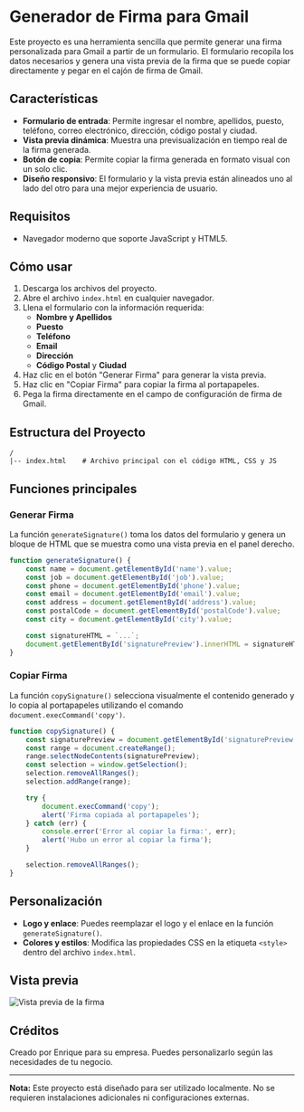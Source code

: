 # Generador de Firma para Gmail

Este proyecto es una herramienta sencilla que permite generar una firma personalizada para Gmail a partir de un formulario. El formulario recopila los datos necesarios y genera una vista previa de la firma que se puede copiar directamente y pegar en el cajón de firma de Gmail.

## Características

- **Formulario de entrada**: Permite ingresar el nombre, apellidos, puesto, teléfono, correo electrónico, dirección, código postal y ciudad.
- **Vista previa dinámica**: Muestra una previsualización en tiempo real de la firma generada.
- **Botón de copia**: Permite copiar la firma generada en formato visual con un solo clic.
- **Diseño responsivo**: El formulario y la vista previa están alineados uno al lado del otro para una mejor experiencia de usuario.

## Requisitos

- Navegador moderno que soporte JavaScript y HTML5.

## Cómo usar

1. Descarga los archivos del proyecto.
2. Abre el archivo `index.html` en cualquier navegador.
3. Llena el formulario con la información requerida:
   - **Nombre y Apellidos**
   - **Puesto**
   - **Teléfono**
   - **Email**
   - **Dirección**
   - **Código Postal** y **Ciudad**
4. Haz clic en el botón "Generar Firma" para generar la vista previa.
5. Haz clic en "Copiar Firma" para copiar la firma al portapapeles.
6. Pega la firma directamente en el campo de configuración de firma de Gmail.

## Estructura del Proyecto

```
/
|-- index.html    # Archivo principal con el código HTML, CSS y JS
```

## Funciones principales

### Generar Firma

La función `generateSignature()` toma los datos del formulario y genera un bloque de HTML que se muestra como una vista previa en el panel derecho.

```javascript
function generateSignature() {
    const name = document.getElementById('name').value;
    const job = document.getElementById('job').value;
    const phone = document.getElementById('phone').value;
    const email = document.getElementById('email').value;
    const address = document.getElementById('address').value;
    const postalCode = document.getElementById('postalCode').value;
    const city = document.getElementById('city').value;

    const signatureHTML = `...`;
    document.getElementById('signaturePreview').innerHTML = signatureHTML;
}
```

### Copiar Firma

La función `copySignature()` selecciona visualmente el contenido generado y lo copia al portapapeles utilizando el comando `document.execCommand('copy')`.

```javascript
function copySignature() {
    const signaturePreview = document.getElementById('signaturePreview');
    const range = document.createRange();
    range.selectNodeContents(signaturePreview);
    const selection = window.getSelection();
    selection.removeAllRanges();
    selection.addRange(range);

    try {
        document.execCommand('copy');
        alert('Firma copiada al portapapeles');
    } catch (err) {
        console.error('Error al copiar la firma:', err);
        alert('Hubo un error al copiar la firma');
    }

    selection.removeAllRanges();
}
```

## Personalización

- **Logo y enlace**: Puedes reemplazar el logo y el enlace en la función `generateSignature()`.
- **Colores y estilos**: Modifica las propiedades CSS en la etiqueta `<style>` dentro del archivo `index.html`.

## Vista previa

![Vista previa de la firma](https://via.placeholder.com/700x400.png?text=Generador+de+Firma+Preview)

## Créditos

Creado por Enrique para su empresa. Puedes personalizarlo según las necesidades de tu negocio.

---

**Nota:** Este proyecto está diseñado para ser utilizado localmente. No se requieren instalaciones adicionales ni configuraciones externas.
